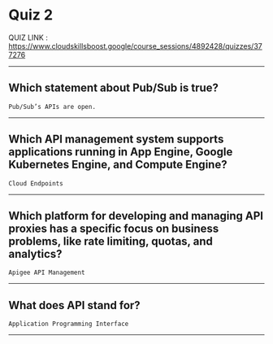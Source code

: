 # Quiz 2

QUIZ LINK : https://www.cloudskillsboost.google/course_sessions/4892428/quizzes/377276

---

## Which statement about Pub/Sub is true?

`Pub/Sub’s APIs are open.`

---

## Which API management system supports applications running in App Engine, Google Kubernetes Engine, and Compute Engine?

`Cloud Endpoints`

---

## Which platform for developing and managing API proxies has a specific focus on business problems, like rate limiting, quotas, and analytics?

`Apigee API Management`

---

## What does API stand for?

`Application Programming Interface`

---
